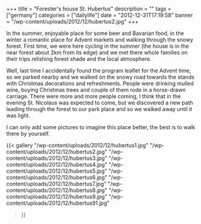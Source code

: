 +++
title = "Forester's house St. Hubertus"
description = ""
tags = ["germany"]
categories = ["dailylife"]
date = "2012-12-31T17:19:58"
banner = "/wp-content/uploads/2012/12/hubertus2.jpg"
+++

In the summer, enjoyable place for some beer and Bavarian food, in the winter a romantic place for Advent markets and walking through the snowy forest. First time, we were here cycling in the summer
(the house is in the near forest about 2km from its edge) and we met there whole families on their
trips relishing forest shade and the local atmosphere.

Well, last time I accidentally found the program leaflet for the Advent time, so we parked nearby
and we walked on the snowy road towards the stands with Christmas decorations and refreshments.
People were drinking mulled wine, buying Christmas trees and couple of them rode in a horse-drawn
carriage. There were more and more people coming, I think that in the evening St. Nicolaus was
expected to come, but we discovered a new path leading through the forest to our park place and so
we walked away until it was light.

I can only add some pictures to imagine this place better, the best is to walk there by yourself.

{{< gallery
    "/wp-content/uploads/2012/12/hubertus1.jpg"
    "/wp-content/uploads/2012/12/hubertus2.jpg"
    "/wp-content/uploads/2012/12/hubertus3.jpg"
    "/wp-content/uploads/2012/12/hubertus4.jpg"
    "/wp-content/uploads/2012/12/hubertus5.jpg"
    "/wp-content/uploads/2012/12/hubertus6.jpg"
    "/wp-content/uploads/2012/12/hubertus7.jpg"
    "/wp-content/uploads/2012/12/hubertus8.jpg"
    "/wp-content/uploads/2012/12/hubertus9.jpg"
    "/wp-content/uploads/2012/12/hubertus91.jpg"
>}}
